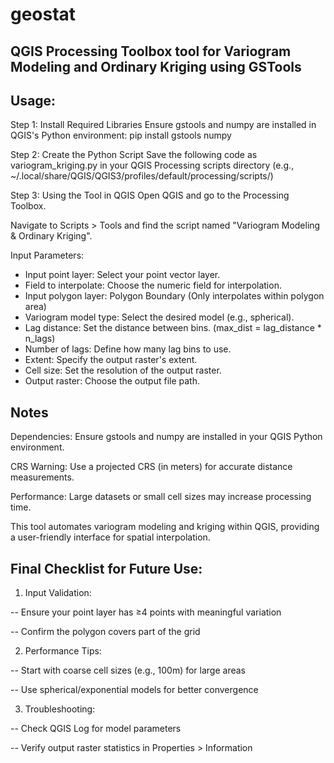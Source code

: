 # geostat
QGIS Processing Toolbox tool for Variogram Modeling and Ordinary Kriging using GSTools
---
## Usage:

Step 1: Install Required Libraries
Ensure gstools and numpy are installed in QGIS's Python environment:
pip install gstools numpy

Step 2: Create the Python Script
Save the following code as variogram_kriging.py in your QGIS Processing scripts directory (e.g., ~/.local/share/QGIS/QGIS3/profiles/default/processing/scripts/)

Step 3: Using the Tool in QGIS
Open QGIS and go to the Processing Toolbox.

Navigate to Scripts > Tools and find the script named "Variogram Modeling & Ordinary Kriging".

Input Parameters:

- Input point layer: Select your point vector layer.
- Field to interpolate: Choose the numeric field for interpolation.
- Input polygon layer: Polygon Boundary (Only interpolates within polygon area)
- Variogram model type: Select the desired model (e.g., spherical).
- Lag distance: Set the distance between bins. (max_dist = lag_distance * n_lags)
- Number of lags: Define how many lag bins to use.
- Extent: Specify the output raster's extent.
- Cell size: Set the resolution of the output raster.
- Output raster: Choose the output file path.

## Notes
Dependencies: Ensure gstools and numpy are installed in your QGIS Python environment.

CRS Warning: Use a projected CRS (in meters) for accurate distance measurements.

Performance: Large datasets or small cell sizes may increase processing time.

This tool automates variogram modeling and kriging within QGIS, providing a user-friendly interface for spatial interpolation.

## Final Checklist for Future Use:
1. Input Validation:

-- Ensure your point layer has ≥4 points with meaningful variation

-- Confirm the polygon covers part of the grid

2. Performance Tips:

-- Start with coarse cell sizes (e.g., 100m) for large areas

-- Use spherical/exponential models for better convergence

3. Troubleshooting:

-- Check QGIS Log for model parameters

-- Verify output raster statistics in Properties > Information
